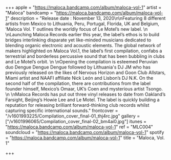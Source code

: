 +++
apple = "https://maloca.bandcamp.com/album/maloca-vol-1"
artist = "Maloca"
bandcamp = "https://maloca.bandcamp.com/album/maloca-vol-1"
description = "Release date : November 13, 2020\n\nFeaturing 8 different artists from Mexico to Lithuania, Peru, Portugal, Florida, UK and Belgium, ‘Maloca Vol. 1’ outlines the worldly focus of Le Motel’s new label.   \n  \nLaunching Maloca Records earlier this year, the label’s ethos is to build bridges interlinking disparate yet like-minded musicians dedicated to blending organic electronic and acoustic elements. The global network of makers highlighted on Maloca Vol.1, the label’s first compilation, confabs a terrestrial and borderless percussive sound that has been bubbling in clubs and Le Motel’s orbit.   \n  \nOpening the compilation is esteemed Peruvian duo Dengue Dengue Dengue followed by Lithuania's DJ JM who has previously released on the likes of Nervous Horizon and Goon Club Allstars, Miami artist and NAAFI affiliate Nick León and Lisbon’s DJ N.K. On the second half of the compilation, there are contributions from the label founder himself, Mexico’s Omaar, UK’s Coen and mysterious artist Tsongo.   \n  \nMaloca Records has put out three vinyl releases to date from Oakland’s Farsight, Beijing’s Howie Lee and Le Motel. The label is quickly building a reputation for releasing brilliant forward-thinking club records whilst capturing specific international sounds."
frontcover = "/v1601993225/Compilation_cover_final-01_thj4rc.jpg"
gallery = ["/v1601996065/Compilation_cover_final-02_bm4ai0.jpg"]
itunes = "https://maloca.bandcamp.com/album/maloca-vol-1"
ref = "MLC004"
soundcloud = "https://maloca.bandcamp.com/album/maloca-vol-1"
spotify = "https://maloca.bandcamp.com/album/maloca-vol-1"
title = "Maloca, Vol. 1"

+++

